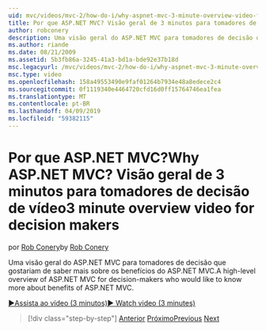 ```yaml
---
uid: mvc/videos/mvc-2/how-do-i/why-aspnet-mvc-3-minute-overview-video-for-decision-makers
title: Por que ASP.NET MVC? Visão geral de 3 minutos para tomadores de decisão de vídeo | Microsoft Docs
author: robconery
description: Uma visão geral do ASP.NET MVC para tomadores de decisão que gostariam de saber mais sobre os benefícios do ASP.NET MVC.
ms.author: riande
ms.date: 08/21/2009
ms.assetid: 5b3fb86a-3245-41a3-bd1a-bde92e37b18d
msc.legacyurl: /mvc/videos/mvc-2/how-do-i/why-aspnet-mvc-3-minute-overview-video-for-decision-makers
msc.type: video
ms.openlocfilehash: 158a49553490e9faf01264b7934e48a8edece2c4
ms.sourcegitcommit: 0f1119340e4464720cfd16d0ff15764746ea1fea
ms.translationtype: MT
ms.contentlocale: pt-BR
ms.lasthandoff: 04/09/2019
ms.locfileid: "59382115"
---
```

# <a name="why-aspnet-mvc-3-minute-overview-video-for-decision-makers"></a><span data-ttu-id="35481-104">Por que ASP.NET MVC?</span><span class="sxs-lookup"><span data-stu-id="35481-104">Why ASP.NET MVC?</span></span> <span data-ttu-id="35481-105">Visão geral de 3 minutos para tomadores de decisão de vídeo</span><span class="sxs-lookup"><span data-stu-id="35481-105">3 minute overview video for decision makers</span></span>

<span data-ttu-id="35481-106">por [Rob Conery](https://github.com/robconery)</span><span class="sxs-lookup"><span data-stu-id="35481-106">by [Rob Conery](https://github.com/robconery)</span></span>

<span data-ttu-id="35481-107">Uma visão geral do ASP.NET MVC para tomadores de decisão que gostariam de saber mais sobre os benefícios do ASP.NET MVC.</span><span class="sxs-lookup"><span data-stu-id="35481-107">A high-level overview of ASP.NET MVC for decision-makers who would like to know more about benefits of ASP.NET MVC.</span></span>

[<span data-ttu-id="35481-108">&#9654;Assista ao vídeo (3 minutos)</span><span class="sxs-lookup"><span data-stu-id="35481-108">&#9654; Watch video (3 minutes)</span></span>](https://channel9.msdn.com/Blogs/ASP-NET-Site-Videos/why-aspnet-mvc-3-minute-overview-video-for-decision-makers)

> [!div class="step-by-step"]
> <span data-ttu-id="35481-109">[Anterior](what-is-aspnet-mvc-80-minute-technical-video-for-developers-building-nerddinner.md)
> [Próximo](aspnet-mvc-how-10-minute-technical-video-for-developers.md)</span><span class="sxs-lookup"><span data-stu-id="35481-109">[Previous](what-is-aspnet-mvc-80-minute-technical-video-for-developers-building-nerddinner.md)
[Next](aspnet-mvc-how-10-minute-technical-video-for-developers.md)</span></span>
